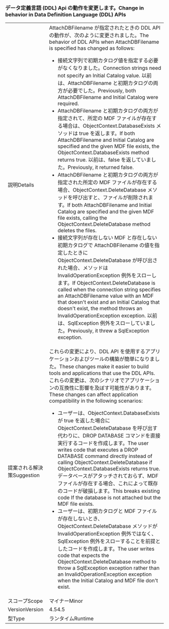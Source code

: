 ### <a name="change-in-behavior-in-data-definition-language-ddl-apis"></a><span data-ttu-id="261fe-101">データ定義言語 (DDL) Api の動作を変更します。</span><span class="sxs-lookup"><span data-stu-id="261fe-101">Change in behavior in Data Definition Language (DDL) APIs</span></span>

|   |   |
|---|---|
|<span data-ttu-id="261fe-102">説明</span><span class="sxs-lookup"><span data-stu-id="261fe-102">Details</span></span>|<span data-ttu-id="261fe-103">AttachDBFilename が指定されたときの DDL API の動作が、次のように変更されました。</span><span class="sxs-lookup"><span data-stu-id="261fe-103">The behavior of DDL APIs when AttachDBFilename is specified has changed as follows:</span></span><ul><li><span data-ttu-id="261fe-104">接続文字列で初期カタログ値を指定する必要がなくなりました。</span><span class="sxs-lookup"><span data-stu-id="261fe-104">Connection strings need not specify an Initial Catalog value.</span></span> <span data-ttu-id="261fe-105">以前は、AttachDBFilename と初期カタログの両方が必要でした。</span><span class="sxs-lookup"><span data-stu-id="261fe-105">Previously, both AttachDBFilename and Initial Catalog were required.</span></span></li><li><span data-ttu-id="261fe-106">AttachDBFilename と初期カタログの両方が指定されて、所定の MDF ファイルが存在する場合は、ObjectContext.DatabaseExists メソッドは true を返します。</span><span class="sxs-lookup"><span data-stu-id="261fe-106">If both AttachDBFilename and Initial Catalog are specified and the given MDF file exists, the ObjectContext.DatabaseExists method returns true.</span></span> <span data-ttu-id="261fe-107">以前は、false を返していました。</span><span class="sxs-lookup"><span data-stu-id="261fe-107">Previously, it returned false.</span></span></li><li><span data-ttu-id="261fe-108">AttachDBFilename と初期カタログの両方が指定された所定の MDF ファイルが存在する場合、ObjectContext.DeleteDatabase メソッドを呼び出すと、ファイルが削除されます。</span><span class="sxs-lookup"><span data-stu-id="261fe-108">If both AttachDBFilename and Initial Catalog are specified and the given MDF file exists, calling the ObjectContext.DeleteDatabase method deletes the files.</span></span></li><li><span data-ttu-id="261fe-109">接続文字列が存在しない MDF と存在しない初期カタログで AttachDBFilename の値を指定したときに ObjectContext.DeleteDatabase が呼び出された場合、メソッドは InvalidOperationException 例外をスローします。</span><span class="sxs-lookup"><span data-stu-id="261fe-109">If ObjectContext.DeleteDatabase is called when the connection string specifies an AttachDBFilename value with an MDF that doesn't exist and an Initial Catalog that doesn't exist, the method throws an InvalidOperationException exception.</span></span> <span data-ttu-id="261fe-110">以前は、SqlException 例外をスローしていました。</span><span class="sxs-lookup"><span data-stu-id="261fe-110">Previously, it threw a SqlException exception.</span></span></li></ul>|
|<span data-ttu-id="261fe-111">提案される解決策</span><span class="sxs-lookup"><span data-stu-id="261fe-111">Suggestion</span></span>|<span data-ttu-id="261fe-112">これらの変更により、DDL API を使用するアプリケーションおよびツールの構築が簡単になりました。</span><span class="sxs-lookup"><span data-stu-id="261fe-112">These changes make it easier to build tools and applications that use the DDL APIs.</span></span> <span data-ttu-id="261fe-113">これらの変更は、次のシナリオでアプリケーションの互換性に影響を及ぼす可能性があります。</span><span class="sxs-lookup"><span data-stu-id="261fe-113">These changes can affect application compatibility in the following scenarios:</span></span><ul><li><span data-ttu-id="261fe-114">ユーザーは、ObjectContext.DatabaseExists が true を返した場合に ObjectContext.DeleteDatabase を呼び出す代わりに、DROP DATABASE コマンドを直接実行するコードを作成します。</span><span class="sxs-lookup"><span data-stu-id="261fe-114">The user writes code that executes a DROP DATABASE command directly instead of calling ObjectContext.DeleteDatabase if ObjectContext.DatabaseExists returns true.</span></span> <span data-ttu-id="261fe-115">データベースがアタッチされておらず、MDF ファイルが存在する場合、これによって既存のコードが破損します。</span><span class="sxs-lookup"><span data-stu-id="261fe-115">This breaks existing code If the database is not attached but the MDF file exists.</span></span></li><li><span data-ttu-id="261fe-116">ユーザーは、初期カタログと MDF ファイルが存在しないとき、ObjectContext.DeleteDatabase メソッドが InvalidOperationException 例外ではなく、SqlException 例外をスローすることを前提としたコードを作成します。</span><span class="sxs-lookup"><span data-stu-id="261fe-116">The user writes code that expects the ObjectContext.DeleteDatabase method to throw a SqlException exception rather than an InvalidOperationException exception when the Initial Catalog and MDF file don't exist.</span></span></li></ul>|
|<span data-ttu-id="261fe-117">スコープ</span><span class="sxs-lookup"><span data-stu-id="261fe-117">Scope</span></span>|<span data-ttu-id="261fe-118">マイナー</span><span class="sxs-lookup"><span data-stu-id="261fe-118">Minor</span></span>|
|<span data-ttu-id="261fe-119">Version</span><span class="sxs-lookup"><span data-stu-id="261fe-119">Version</span></span>|<span data-ttu-id="261fe-120">4.5</span><span class="sxs-lookup"><span data-stu-id="261fe-120">4.5</span></span>|
|<span data-ttu-id="261fe-121">型</span><span class="sxs-lookup"><span data-stu-id="261fe-121">Type</span></span>|<span data-ttu-id="261fe-122">ランタイム</span><span class="sxs-lookup"><span data-stu-id="261fe-122">Runtime</span></span>|

